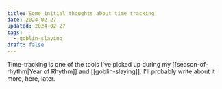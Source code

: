 ```yaml
---
title: Some initial thoughts about time tracking
date: 2024-02-27
updated: 2024-02-27
tags:
  - goblin-slaying
draft: false
---
```

Time-tracking is one of the tools I've picked up during my [[season-of-rhythm|Year of Rhythm]] and [[goblin-slaying]]. I'll probably write about it more, here, later.
